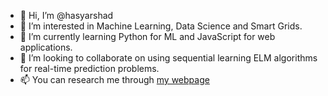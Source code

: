 - 👋 Hi, I’m @hasyarshad
- 👀 I’m interested in Machine Learning, Data Science and Smart Grids. 
- 🌱 I’m currently learning Python for ML and JavaScript for web applications. 
- 💞️ I’m looking to collaborate on using sequential learning ELM algorithms for real-time prediction problems. 
- 📫 You can research me through [my webpage](https://muhammadhaseeb.info)

<!---
hasyarshad/hasyarshad is a ✨ special ✨ repository because its `README.md` (this file) appears on your GitHub profile.
You can click the Preview link to take a look at your changes.
--->
